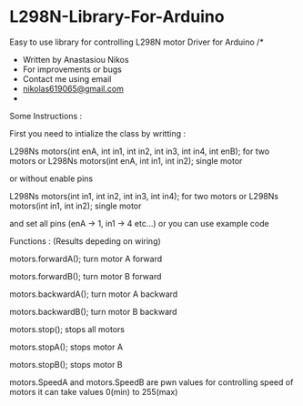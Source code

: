 # L298N-Library-For-Arduino
Easy to use library for controlling L298N motor Driver for Arduino
/*
 * Written by Anastasiou Nikos 
 * For improvements or bugs    
 * Contact me using email
 * nikolas619065@gmail.com
 *

Some Instructions :

First you need to intialize the class by writting :

L298Ns motors(int enA, int in1, int in2, int in3, int in4, int enB);  for two motors
or
L298Ns motors(int enA, int in1, int in2); single motor

or without enable pins

L298Ns motors(int in1, int in2, int in3, int in4);  for two motors
or
L298Ns motors(int in1, int in2); single motor

and set all pins (enA -> 1, in1 -> 4 etc...) or you can use example code 

Functions : (Results depeding on wiring)

motors.forwardA(); turn motor A forward

motors.forwardB(); turn motor B forward 

motors.backwardA(); turn motor A backward 

motors.backwardB(); turn motor B backward 

motors.stop(); stops all motors

motors.stopA(); stops motor A

motors.stopB(); stops motor B

motors.SpeedA and motors.SpeedB  are pwn values for controlling speed of motors it can take values 0(min) to 255(max)

